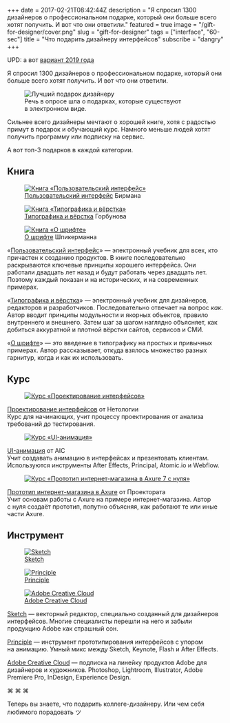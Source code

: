 +++
date = 2017-02-21T08:42:44Z
description = "Я спросил 1300 дизайнеров о профессиональном подарке, который они больше всего хотят получить. И вот что они ответили."
featured = true
image = "/gift-for-designer/cover.png"
slug = "gift-for-designer"
tags = ["interface", "60-sec"]
title = "Что подарить дизайнеру интерфейсов"
subscribe = "dangry"
+++

UPD: а вот [вариант 2019 года](https://vc.ru/flood/55198)

Я спросил 1300 дизайнеров о профессиональном подарке, который они больше всего хотят получить. И вот что они ответили.

<figure>
  <img alt="Лучший подарок дизайнеру" src="gift.png" class="img-bordered">
  <figcaption>Речь в опросе шла о подарках, которые существуют в электронном виде.</figcaption>
</figure>

Сильнее всего дизайнеры мечтают о хорошей книге, хотя с радостью примут в подарок и обучающий курс. Намного меньше людей хотят получить программу или подписку на сервис.

А вот топ-3 подарков в каждой категории.

## Книга

<div class="row">
<div class="col-xs-10 col-sm-4">
<figure>
  <a href="http://artgorbunov.ru/projects/book-ui/" class="img-inline">
  <img alt="Книга «Пользовательский интерфейс»" src="gift-book-birman.jpg">
  </a>
  <figcaption><a href="http://artgorbunov.ru/projects/book-ui/">Пользовательский интерфейс</a> Бирмана</figcaption>
</figure>
</div>

<div class="col-xs-10 col-sm-4">
<figure>
  <a href="http://artgorbunov.ru/projects/book-typography/" class="img-inline">
  <img alt="Книга «Типографика и вёрстка»" src="gift-book-gorbunov.jpg">
  </a>
  <figcaption><a href="http://artgorbunov.ru/projects/book-typography/">Типографика и вёрстка</a> Горбунова</figcaption>
</figure>
</div>

<div class="col-xs-10 col-sm-4">
<figure>
  <a href="http://www.mann-ivanov-ferber.ru/books/o-shrifte/" class="img-inline">
  <img alt="Книга «О шрифте»" src="gift-book-spiekermann-.jpg">
  </a>
  <figcaption><a href="http://www.mann-ivanov-ferber.ru/books/o-shrifte/">О шрифте</a> Шпикерманна</figcaption>
</figure>
</div>
</div>

«[Пользовательский интерфейс](http://artgorbunov.ru/projects/book-ui/)» — электронный учебник для всех, кто причастен к созданию продуктов. В книге последовательно раскрываются ключевые принципы хорошего интерфейса. Они работали двадцать лет назад и будут работать через двадцать лет. Поэтому каждый показан и на исторических, и на современных примерах.

«[Типографика и вёрстка](http://artgorbunov.ru/projects/book-typography/)» — электронный учебник для дизайнеров, редакторов и разработчиков. Последовательно отвечает на вопрос *как*. Автор вводит принципы модульности и якорных объектов, правило внутреннего и внешнего. Затем шаг за шагом наглядно объясняет, как добиться аккуратной и плотной вёрстки сайтов, сервисов и СМИ.

«[О шрифте](http://www.mann-ivanov-ferber.ru/books/o-shrifte/)» — это введение в типографику на простых и привычных примерах. Автор рассказывает, откуда взялось множество разных гарнитур, когда и как их использовать.

## Курс

<div class="row">
<div class="col-xs-12 col-sm-4">
<figure>
  <a href="http://netology.ru/programs/ui-ux" class="img-inline">
  <img alt="Курс «Проектирование интерфейсов»" src="gift-course-netology.jpg">
  </a>
</figure>
</div>
<div class="col-xs-12 col-sm-8">
  <div>
  <a href="http://netology.ru/programs/ui-ux">Проектирование интерфейсов</a> от Нетологии
  </div>
  <div>Курс для начинающих, учит процессу проектирования от анализа требований до тестирования.
  </div>
</div>
</div>

<div class="row">
<div class="col-xs-12 col-sm-4">
<figure>
  <a href="https://skillbox.ru/motion/" class="img-inline">
  <img alt="Курс «UI-анимация»" src="gift-course-aic.jpg">
  </a>
</figure>
</div>
<div class="col-xs-12 col-sm-8">
  <div>
  <a href="https://skillbox.ru/motion/">UI-анимация</a> от AIC
  </div>
  <div>Учит создавать анимацию в интерфейсах и презентовать клиентам. Используются инструменты After Effects, Principal, Atomic.io и Webflow.
  </div>
</div>
</div>

<div class="row">
<div class="col-xs-12 col-sm-4">
<figure>
  <a href="http://imaxure7.projectorat.ru" class="img-inline">
  <img alt="Курс «Прототип интернет-магазина в Axure 7 с нуля»" src="gift-course-projectorat.jpg">
  </a>
</figure>
</div>
<div class="col-xs-12 col-sm-8">
  <div>
  <a href="http://imaxure7.projectorat.ru">Прототип интернет-магазина в Axure</a> от Проектората
  </div>
  <div>Учит основам работы с Axure на примере интернет-магазина. Автор с нуля создаёт прототип, попутно объясняя, как работают те или иные части Axure.
  </div>
</div>
</div>

## Инструмент

<div class="row start-xs center-sm between-sm">
<div class="col-xs-12 col-sm-3">
<figure>
  <a href="https://sketchapp.com" class="img-inline">
  <img alt="Sketch" src="gift-tool-sketch.jpg">
  </a>
  <figcaption><a href="https://sketchapp.com">Sketch</a></figcaption>
</figure>
</div>

<div class="col-xs-12 col-sm-3">
<figure>
  <a href="http://principleformac.com" class="img-inline">
  <img alt="Principle" src="gift-tool-principle.jpg">
  </a>
  <figcaption><a href="http://principleformac.com">Principle</a></figcaption>
</figure>
</div>

<div class="col-xs-12 col-sm-3">
<figure>
  <a href="http://www.adobe.com/ru/creativecloud.html" class="img-inline">
  <img alt="Adobe Creative Cloud" src="gift-tool-adobe.jpg">
  </a>
  <figcaption><a href="http://www.adobe.com/ru/creativecloud.html">Adobe Creative Cloud</a></figcaption>
</figure>
</div>
</div>

[Sketch](https://sketchapp.com) — векторный редактор, специально созданный для дизайнеров интерфейсов. Многие специалисты перешли на него и забыли продукцию Adobe как страшный сон.

[Principle](http://principleformac.com) — инструмент прототипирования интерфейсов с упором на анимацию. Умный микс между Sketch, Keynote, Flash и After Effects.

[Adobe Creative Cloud](http://www.adobe.com/ru/creativecloud.html) — подписка на линейку продуктов Adobe для дизайнеров и художников. Photoshop, Lightroom, Illustrator, Adobe Premiere Pro, InDesign, Experience Design.

<p class="align-center">⌘&nbsp;⌘&nbsp;⌘</p>

Теперь вы знаете, что подарить коллеге-дизайнеру. Или чем себя любимого порадовать ツ
